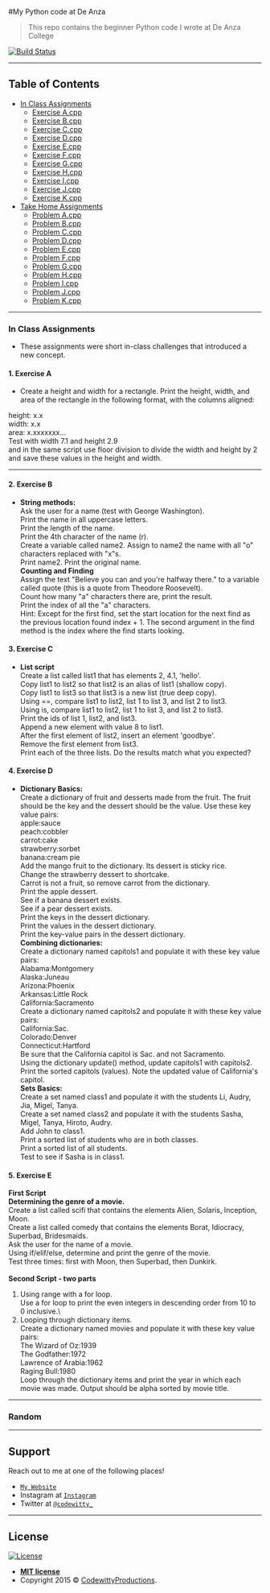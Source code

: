 #My Python code at De Anza

> This repo contains the beginner Python code I wrote at De Anza College


[![Build Status](http://img.shields.io/travis/badges/badgerbadgerbadger.svg?style=flat-square)](https://travis-ci.org/badges/badgerbadgerbadger)

---

## Table of Contents 


- [In Class Assignments](#in-class-assignments)
	* [Exercise A.cpp](#1-exercise-A)
	* [Exercise B.cpp](#2-exercise-B)
	* [Exercise C.cpp](#1-exercise-A)
	* [Exercise D.cpp](#1-exercise-A)
	* [Exercise E.cpp](#1-exercise-A)
	* [Exercise F.cpp](#1-exercise-A)
	* [Exercise G.cpp](#1-exercise-A)
	* [Exercise H.cpp](#1-exercise-A)
	* [Exercise I.cpp](#1-exercise-A)
	* [Exercise J.cpp](#1-exercise-A)
	* [Exercise K.cpp](#1-exercise-A)
- [Take Home Assignments](#take-home-assignments)
	* [Problem A.cpp](#1-exercise-A)
	* [Problem B.cpp](#2-exercise-B)
	* [Problem C.cpp](#1-exercise-A)
	* [Problem D.cpp](#1-exercise-A)
	* [Problem E.cpp](#1-exercise-A)
	* [Problem F.cpp](#1-exercise-A)
	* [Problem G.cpp](#1-exercise-A)
	* [Problem H.cpp](#1-exercise-A)
	* [Problem I.cpp](#1-exercise-A)
	* [Problem J.cpp](#1-exercise-A)
	* [Problem K.cpp](#1-exercise-A)
---

### In Class Assignments
- These assignments were short in-class challenges that introduced a new concept.

#### 1. Exercise A
- Create a height and width for a rectangle. Print the height, width, and area of the rectangle in the following format, with the columns aligned:

height: x.x\
width:  x.x\
area:   x.xxxxxxx...\
Test with width 7.1 and height 2.9\
and in the same script use floor division to divide the width and height by 2 and save these values in the height and width.

---

#### 2. Exercise B
- **String methods:**\
Ask the user for a name (test with George Washington).\
Print the name in all uppercase letters.\
Print the length of the name.\
Print the 4th character of the name (r).\
Create a variable called name2. Assign to name2 the name with all "o" characters replaced with "x"s.\
Print name2.
Print the original name.\
**Counting and Finding**\
Assign the text "Believe you can and you're halfway there." to a variable called quote (this is a quote from Theodore Roosevelt).\
Count how many "a" characters there are, print the result.\
Print the index of all the "a" characters.\
Hint: Except for the first find, set the start location for the next find as the previous location found index + 1. The second argument in the find method is the index where the find starts looking.

#### 3. Exercise C
- **List script**\
Create a list called list1 that has elements 2, 4.1, 'hello'.\
Copy list1 to list2 so that list2 is an alias of list1 (shallow copy).\
Copy list1 to list3 so that list3 is a new list (true deep copy).\
Using ==, compare list1 to list2, list 1 to list 3, and list 2 to list3.\
Using is, compare list1 to list2, list 1 to list 3, and list 2 to list3.\
Print the ids of list 1, list2, and list3.\
Append a new element with value 8 to list1.\
After the first element of list2, insert an element 'goodbye'.\
Remove the first element from list3.\
Print each of the three lists. Do the results match what you expected?

#### 4. Exercise D 
- **Dictionary Basics:**\
Create a dictionary of fruit and desserts made from the fruit. The fruit should be the key and the dessert should be the value. Use these key value pairs:\
apple:sauce\
peach:cobbler\
carrot:cake\
strawberry:sorbet\
banana:cream pie\
Add the mango fruit to the dictionary. Its dessert is sticky rice.\
Change the strawberry dessert to shortcake.\
Carrot is not a fruit, so remove carrot from the dictionary.\
Print the apple dessert.\
See if a banana dessert exists.\
See if a pear dessert exists.\
Print the keys in the dessert dictionary.\
Print the values in the dessert dictionary.\
Print the key-value pairs in the dessert dictionary.\
**Combining dictionaries:**\
Create a dictionary named capitols1 and populate it with these key value pairs:\
Alabama:Montgomery\
Alaska:Juneau\
Arizona:Phoenix\
Arkansas:Little Rock\
California:Sacramento\
Create a dictionary named capitols2 and populate it with these key value pairs:\
California:Sac.\
Colorado:Denver\
Connecticut:Hartford\
Be sure that the California capitol is Sac. and not Sacramento.\
Using the dictionary update() method, update capitols1 with capitols2.\
Print the sorted capitols (values). Note the updated value of California's capitol.\
**Sets Basics:**\
Create a set named class1 and populate it with the students Li, Audry, Jia, Migel, Tanya.\
Create a set named class2 and populate it with the students Sasha, Migel, Tanya, Hiroto, Audry.\
Add John to class1.\
Print a sorted list of students who are in both classes.\
Print a sorted list of all students.\
Test to see if Sasha is in class1.


#### 5. Exercise E
**First Script**\
**Determining the genre of a movie.**\
Create a list called scifi that contains the elements Alien, Solaris, Inception, Moon.\
Create a list called comedy that contains the elements Borat, Idiocracy, Superbad, Bridesmaids.\
Ask the user for the name of a movie.\
Using if/elif/else, determine and print the genre of the movie.\
Test three times: first with Moon, then Superbad, then Dunkirk.\
\
**Second Script - two parts**
1) Using range with a for loop.\
Use a for loop to print the even integers in descending order from 10 to 0 inclusive.\
2) Looping through dictionary items.\
Create a dictionary named movies and populate it with these key value pairs:\
The Wizard of Oz:1939\
The Godfather:1972\
Lawrence of Arabia:1962\
Raging Bull:1980\
Loop through the dictionary items and print the year in which each movie was made. Output should be alpha sorted by movie title.

<!---
#### 
- Given an array nums and a value val, remove all instances of that value in-place and return the new length.\
Do not allocate extra space for another array, you must do this by modifying the input array in-place with O(1) extra memory.\
The order of elements can be changed. It doesn't matter what you leave beyond the new length.\
My solution is <a href="/" target="_blank">`here`</a>.\
Find the problem <a href="/" target="_blank">`here`</a>.
-->

---

### Random

---
## Support

Reach out to me at one of the following places!

- <a href="https://codewitty.github.io/resume/" target="_blank">`My Website`</a>
- Instagram at <a href="https://www.instagram.com/drawntowildplaces/" target="_blank">`Instagram`</a>
- Twitter at <a href="https://twitter.com/codewitty_" target="_blank">`@codewitty_`</a>

---

## License

[![License](http://img.shields.io/:license-mit-blue.svg?style=flat-square)](http://badges.mit-license.org)

- **[MIT license](http://opensource.org/licenses/mit-license.php)**
- Copyright 2015 © <a href="https://codewitty.github.io/resume/" target="_blank">CodewittyProductions</a>.
